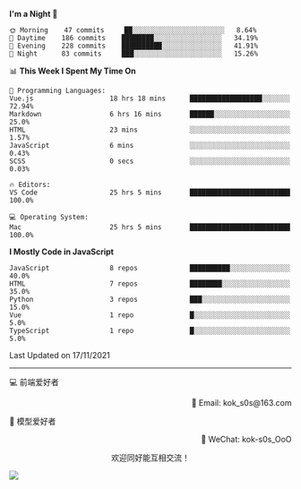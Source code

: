 <!--START_SECTION:waka-->
**I'm a Night 🦉** 

```text
🌞 Morning    47 commits     ██░░░░░░░░░░░░░░░░░░░░░░░   8.64% 
🌆 Daytime    186 commits    ████████░░░░░░░░░░░░░░░░░   34.19% 
🌃 Evening    228 commits    ██████████░░░░░░░░░░░░░░░   41.91% 
🌙 Night      83 commits     ███░░░░░░░░░░░░░░░░░░░░░░   15.26%

```


📊 **This Week I Spent My Time On** 

```text
💬 Programming Languages: 
Vue.js                   18 hrs 18 mins      ██████████████████░░░░░░░   72.94% 
Markdown                 6 hrs 16 mins       ██████░░░░░░░░░░░░░░░░░░░   25.0% 
HTML                     23 mins             ░░░░░░░░░░░░░░░░░░░░░░░░░   1.57% 
JavaScript               6 mins              ░░░░░░░░░░░░░░░░░░░░░░░░░   0.43% 
SCSS                     0 secs              ░░░░░░░░░░░░░░░░░░░░░░░░░   0.03%

🔥 Editors: 
VS Code                  25 hrs 5 mins       █████████████████████████   100.0%

💻 Operating System: 
Mac                      25 hrs 5 mins       █████████████████████████   100.0%

```

**I Mostly Code in JavaScript** 

```text
JavaScript               8 repos             ██████████░░░░░░░░░░░░░░░   40.0% 
HTML                     7 repos             ████████░░░░░░░░░░░░░░░░░   35.0% 
Python                   3 repos             ███░░░░░░░░░░░░░░░░░░░░░░   15.0% 
Vue                      1 repo              █░░░░░░░░░░░░░░░░░░░░░░░░   5.0% 
TypeScript               1 repo              █░░░░░░░░░░░░░░░░░░░░░░░░   5.0%

```



 Last Updated on 17/11/2021
<!--END_SECTION:waka-->

---

💻 前端爱好者 

<p align="right">
📧 Email: kok_s0s@163.com 
</p> 

<p align="left">
🧩 模型爱好者
</p>

<p align="right">
📲 WeChat: kok-s0s_OoO
</p>


<p align="center">欢迎同好能互相交流！</p>

<img align="center"  src="https://www.kok-s0s.top/usr/uploads/2021/01/4291479694.jpg">
